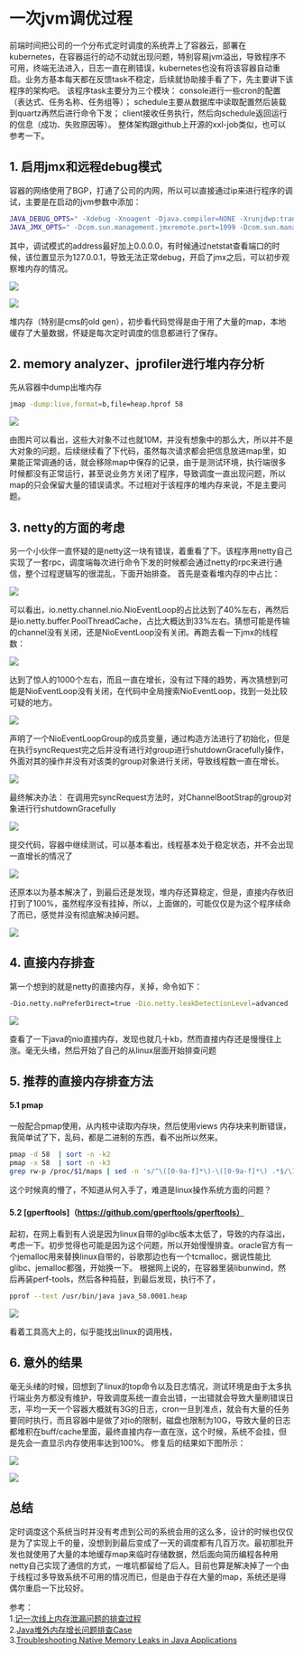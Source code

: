 # 一次jvm调优过程  
前端时间把公司的一个分布式定时调度的系统弄上了容器云，部署在kubernetes，在容器运行的动不动就出现问题，特别容易jvm溢出，导致程序不可用，终端无法进入，日志一直在刷错误，kubernetes也没有将该容器自动重启。业务方基本每天都在反馈task不稳定，后续就协助接手看了下，先主要讲下该程序的架构吧。
该程序task主要分为三个模块：
console进行一些cron的配置（表达式、任务名称、任务组等）；
schedule主要从数据库中读取配置然后装载到quartz再然后进行命令下发；
client接收任务执行，然后向schedule返回运行的信息（成功、失败原因等）。
整体架构跟github上开源的xxl-job类似，也可以参考一下。

## 1. 启用jmx和远程debug模式
容器的网络使用了BGP，打通了公司的内网，所以可以直接通过ip来进行程序的调试，主要是在启动的jvm参数中添加：
```bash
JAVA_DEBUG_OPTS=" -Xdebug -Xnoagent -Djava.compiler=NONE -Xrunjdwp:transport=dt_socket,address=0.0.0.0:8000,server=y,suspend=n "
JAVA_JMX_OPTS=" -Dcom.sun.management.jmxremote.port=1099 -Dcom.sun.management.jmxremote.ssl=false -Dcom.sun.management.jmxremote.authenticate=false "
```
其中，调试模式的address最好加上0.0.0.0，有时候通过netstat查看端口的时候，该位置显示为127.0.0.1，导致无法正常debug，开启了jmx之后，可以初步观察堆内存的情况。

![](https://upyuncdn.wenzhihuai.com/20200121102100646998927.png)

![](http://image.wenzhihuai.com/images/20200121102112646209333.png)



堆内存（特别是cms的old gen），初步看代码觉得是由于用了大量的map，本地缓存了大量数据，怀疑是每次定时调度的信息都进行了保存。

## 2. memory analyzer、jprofiler进行堆内存分析
先从容器中dump出堆内存
```bash
jmap -dump:live,format=b,file=heap.hprof 58
```
![](http://image.wenzhihuai.com/images/202001211021411245129253.png)

由图片可以看出，这些大对象不过也就10M，并没有想象中的那么大，所以并不是大对象的问题，后续继续看了下代码，虽然每次请求都会把信息放进map里，如果能正常调通的话，就会移除map中保存的记录，由于是测试环境，执行端很多时候都没有正常运行，甚至说业务方关闭了程序，导致调度一直出现问题，所以map的只会保留大量的错误请求。不过相对于该程序的堆内存来说，不是主要问题。

## 3. netty的方面的考虑
另一个小伙伴一直怀疑的是netty这一块有错误，着重看了下。该程序用netty自己实现了一套rpc，调度端每次进行命令下发的时候都会通过netty的rpc来进行通信，整个过程逻辑写的很混乱，下面开始排查。
首先是查看堆内存的中占比：

![](https://upyuncdn.wenzhihuai.com/20200121102201592637921.png)

可以看出，io.netty.channel.nio.NioEventLoop的占比达到了40%左右，再然后是io.netty.buffer.PoolThreadCache，占比大概达到33%左右。猜想可能是传输的channel没有关闭，还是NioEventLoop没有关闭。再跑去看一下jmx的线程数：

![](https://upyuncdn.wenzhihuai.com/202001211022191867685117.png)

达到了惊人的1000个左右，而且一直在增长，没有过下降的趋势，再次猜想到可能是NioEventLoop没有关闭，在代码中全局搜索NioEventLoop，找到一处比较可疑的地方。

![](http://image.wenzhihuai.com/images/20200121102239634803742.png)

声明了一个NioEventLoopGroup的成员变量，通过构造方法进行了初始化，但是在执行syncRequest完之后并没有进行对group进行shutdownGracefully操作，外面对其的操作并没有对该类的group对象进行关闭，导致线程数一直在增长。

![](https://upyuncdn.wenzhihuai.com/20200121102251548240533.png)

最终解决办法：
在调用完syncRequest方法时，对ChannelBootStrap的group对象进行行shutdownGracefully

![](https://upyuncdn.wenzhihuai.com/202001211023001796761285.png)

提交代码，容器中继续测试，可以基本看出，线程基本处于稳定状态，并不会出现一直增长的情况了

![](http://image.wenzhihuai.com/images/202001211023141978405713.png)

还原本以为基本解决了，到最后还是发现，堆内存还算稳定，但是，直接内存依旧打到了100%，虽然程序没有挂掉，所以，上面做的，可能仅仅是为这个程序续命了而已，感觉并没有彻底解决掉问题。

![](https://upyuncdn.wenzhihuai.com/202001211023231033694109.png)

## 4. 直接内存排查
第一个想到的就是netty的直接内存，关掉，命令如下：
```bash
-Dio.netty.noPreferDirect=true -Dio.netty.leakDetectionLevel=advanced
```

![](https://upyuncdn.wenzhihuai.com/202001211023381459531529.png)

查看了一下java的nio直接内存，发现也就几十kb，然而直接内存还是慢慢往上涨。毫无头绪，然后开始了自己的从linux层面开始排查问题

## 5. 推荐的直接内存排查方法

#### 5.1 pmap
一般配合pmap使用，从内核中读取内存块，然后使用views 内存块来判断错误，我简单试了下，乱码，都是二进制的东西，看不出所以然来。
```bash
pmap -d 58  | sort -n -k2
pmap -x 58  | sort -n -k3
grep rw-p /proc/$1/maps | sed -n 's/^\([0-9a-f]*\)-\([0-9a-f]*\) .*$/\1 \2/p' | while read start stop; do gdb --batch --pid $1 -ex "dump memory $1-$start-$stop.dump 0x$start 0x$stop"; done
```
这个时候真的懵了，不知道从何入手了，难道是linux操作系统方面的问题？

#### 5.2 [gperftools]（https://github.com/gperftools/gperftools）
起初，在网上看到有人说是因为linux自带的glibc版本太低了，导致的内存溢出，考虑一下。初步觉得也可能是因为这个问题，所以开始慢慢排查。oracle官方有一个jemalloc用来替换linux自带的，谷歌那边也有一个tcmalloc，据说性能比glibc、jemalloc都强，开始换一下。
根据网上说的，在容器里装libunwind，然后再装perf-tools，然后各种捣鼓，到最后发现，执行不了，
```bash
pprof --text /usr/bin/java java_58.0001.heap
```

![](https://upyuncdn.wenzhihuai.com/202001211024021477267177.png)

看着工具高大上的，似乎能找出linux的调用栈，
## 6. 意外的结果
毫无头绪的时候，回想到了linux的top命令以及日志情况，测试环境是由于太多执行端业务方都没有维护，导致调度系统一直会出错，一出错就会导致大量刷错误日志，平均一天一个容器大概就有3G的日志，cron一旦到准点，就会有大量的任务要同时执行，而且容器中是做了对io的限制，磁盘也限制为10G，导致大量的日志都堆积在buff/cache里面，最终直接内存一直在涨，这个时候，系统不会挂，但是先会一直显示内存使用率达到100%。
修复后的结果如下图所示：

![](http://image.wenzhihuai.com/images/202001211024142482541.png)

![](http://image.wenzhihuai.com/images/202001211024261078778632.png)

## 总结
定时调度这个系统当时并没有考虑到公司的系统会用的这么多，设计的时候也仅仅是为了实现上千的量，没想到到最后变成了一天的调度都有几百万次。最初那批开发也就使用了大量的本地缓存map来临时存储数据，然后面向简历编程各种用netty自己实现了通信的方式，一堆坑都留给了后人。目前也算是解决掉了一个由于线程过多导致系统不可用的情况而已，但是由于存在大量的map，系统还是得偶尔重启一下比较好。

参考：  
1.[记一次线上内存泄漏问题的排查过程](https://www.cnblogs.com/testfan2019/p/11151008.html)  
2.[Java堆外内存增长问题排查Case](https://coldwalker.com/2018/08//troubleshooter_native_memory_increase/)  
3.[Troubleshooting Native Memory Leaks in Java Applications](https://static.rainfocus.com/oracle/oow18/sess/1524505564465001W0mS/PF/Troubleshooting_native_memory_leaks_1540301908390001k6DR.pdf)  